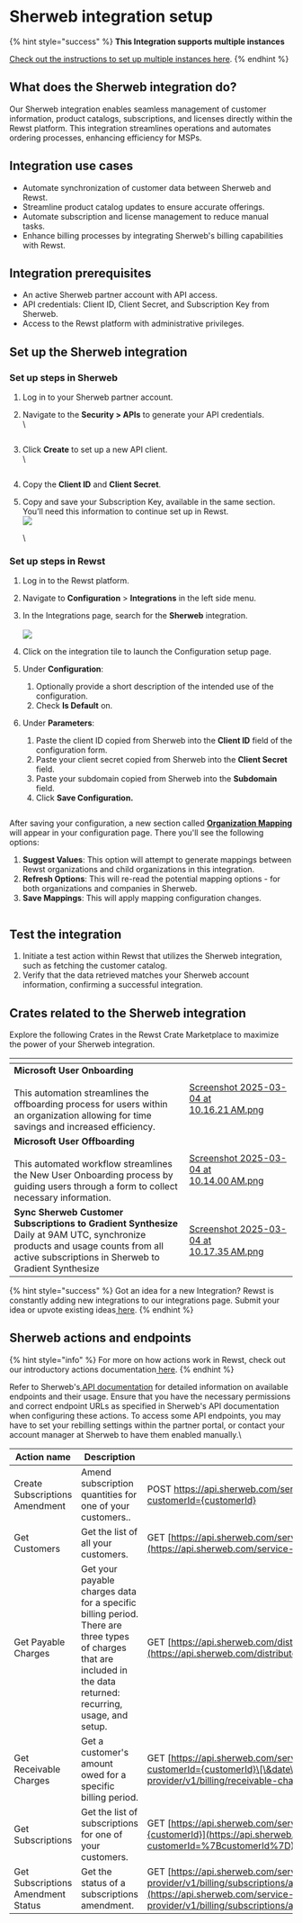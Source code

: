 # Sherweb integration setup

{% hint style="success" %}
**This Integration supports multiple instances**

[Check out the instructions to set up multiple instances here](../../general/multi-instance-integration/multi-instance-integration-setup.md).
{% endhint %}

## What does the Sherweb integration do? <a href="#what-does-the-superops-integration-do" id="what-does-the-superops-integration-do"></a>

Our Sherweb integration enables seamless management of customer information, product catalogs, subscriptions, and licenses directly within the Rewst platform. This integration streamlines operations and automates ordering processes, enhancing efficiency for MSPs.

## Integration use cases <a href="#integration-use-cases" id="integration-use-cases"></a>

* Automate synchronization of customer data between Sherweb and Rewst.
* Streamline product catalog updates to ensure accurate offerings.
* Automate subscription and license management to reduce manual tasks.
* Enhance billing processes by integrating Sherweb's billing capabilities with Rewst.

## **Integration prerequisites**

* An active Sherweb partner account with API access.
* API credentials: Client ID, Client Secret, and Subscription Key from Sherweb.
* Access to the Rewst platform with administrative privileges.

## Set up the Sherweb integration <a href="#set-up-the-superops-integration" id="set-up-the-superops-integration"></a>

### Set up steps in Sherweb <a href="#set-up-steps-in-superops" id="set-up-steps-in-superops"></a>

1. Log in to your Sherweb partner account.
2.  Navigate to the **Security > APIs** to generate your API credentials.\
    \


    <figure><img src="../../../../.gitbook/assets/image (17) (1).png" alt=""><figcaption></figcaption></figure>
3.  Click **Create** to set up a new API client.\
    \


    <figure><img src="../../../../.gitbook/assets/image (18) (1).png" alt=""><figcaption></figcaption></figure>
4. Copy the **Client ID** and **Client Secret**.
5.  Copy and save your Subscription Key, available in the same section. You’ll need this information to continue set up in Rewst.\
    ![](<../../../../.gitbook/assets/image (19) (1).png>)

    \


### Set up steps in Rewst

1. Log in to the Rewst platform.
2. Navigate to **Configuration** > **Integrations** in the left side menu.
3. In the Integrations page, search for the **Sherweb** integration.\
   \
   ![](<../../../../.gitbook/assets/Screenshot 2025-03-04 at 9.29.59 AM (1).png>)
4. Click on the integration tile to launch the Configuration setup page.
5. Under **Configuration**:
   1. Optionally provide a short description of the intended use of the configuration.
   2. Check **Is Default** on.
6.  Under **Parameters**:

    1. Paste the client ID copied from Sherweb into the **Client ID** field of the configuration form.
    2. Paste your client secret copied from Sherweb into the **Client Secret** field.
    3. Paste your subdomain copied from Sherweb into the **Subdomain** field.
    4. Click **Save Configuration.**



    <figure><img src="../../../../.gitbook/assets/Screenshot 2025-03-04 at 9.32.45 AM.png" alt=""><figcaption></figcaption></figure>

After saving your configuration, a new section called [**Organization Mapping**](https://docs.rewst.help/documentation/integrations/general/organization-mapping) will appear in your configuration page. There you'll see the following options:

1. **Suggest Values**: This option will attempt to generate mappings between Rewst organizations and child organizations in this integration.
2. **Refresh Options**: This will re-read the potential mapping options - for both organizations and companies in Sherweb.
3. **Save Mappings**: This will apply mapping configuration changes.

<figure><img src="../../../../.gitbook/assets/Screenshot 2025-03-04 at 1.54.35 PM.png" alt=""><figcaption></figcaption></figure>

## Test the integration

1. Initiate a test action within Rewst that utilizes the Sherweb integration, such as fetching the customer catalog.
2. Verify that the data retrieved matches your Sherweb account information, confirming a successful integration.

## Crates related to the Sherweb integration

Explore the following Crates in the Rewst Crate Marketplace to maximize the power of your Sherweb integration.

<table data-view="cards"><thead><tr><th></th><th data-hidden data-card-cover data-type="files"></th></tr></thead><tbody><tr><td><strong>Microsoft User Onboarding</strong><br><br>This automation streamlines the offboarding process for users within an organization allowing for time savings and increased efficiency.</td><td><a href="../../../../.gitbook/assets/Screenshot 2025-03-04 at 10.16.21 AM.png">Screenshot 2025-03-04 at 10.16.21 AM.png</a></td></tr><tr><td><strong>Microsoft User Offboarding</strong><br><br>This automated workflow streamlines the New User Onboarding process by guiding users through a form to collect necessary information.</td><td><a href="../../../../.gitbook/assets/Screenshot 2025-03-04 at 10.14.00 AM.png">Screenshot 2025-03-04 at 10.14.00 AM.png</a></td></tr><tr><td><strong>Sync Sherweb Customer Subscriptions to Gradient Synthesize</strong><br>Daily at 9AM UTC, synchronize products and usage counts from all active subscriptions in Sherweb to Gradient Synthesize</td><td><a href="../../../../.gitbook/assets/Screenshot 2025-03-04 at 10.17.35 AM.png">Screenshot 2025-03-04 at 10.17.35 AM.png</a></td></tr></tbody></table>

{% hint style="success" %}
Got an idea for a new Integration? Rewst is constantly adding new integrations to our integrations page. Submit your idea or upvote existing ideas[ here](https://rewst.canny.io/integrations).
{% endhint %}

## Sherweb actions and endpoints

{% hint style="info" %}
For more on how actions work in Rewst, check out our introductory actions documentation[ here](https://docs.rewst.help/documentation/workflows/actions-in-rewst).
{% endhint %}

Refer to Sherweb's[ API documentation](https://developers.sherweb.com/) for detailed information on available endpoints and their usage. Ensure that you have the necessary permissions and correct endpoint URLs as specified in Sherweb's API documentation when configuring these actions. To access some API endpoints, you may have to set your rebilling settings within the partner portal, or contact your account manager at Sherweb to have them enabled manually.\


| Action name                        | Description                                                                                                                                                        | Endpoint                                                                                                                                                                                                                                 |
| ---------------------------------- | ------------------------------------------------------------------------------------------------------------------------------------------------------------------ | ---------------------------------------------------------------------------------------------------------------------------------------------------------------------------------------------------------------------------------------- |
| Create Subscriptions Amendment     | Amend subscription quantities for one of your customers..                                                                                                          | POST https://api.sherweb.com/service-provider/v1/billing/subscriptions/amendments?customerId={customerId}                                                                                                                                |
| Get Customers                      | Get the list of all your customers.                                                                                                                                | GET [https://api.sherweb.com/service-provider/v1/customers](https://api.sherweb.com/service-provider/v1/customers)                                                                                                                       |
| Get Payable Charges                | Get your payable charges data for a specific billing period. There are three types of charges that are included in the data returned: recurring, usage, and setup. | GET [https://api.sherweb.com/distributor/v1/billing/payable-charges\[?date\]](https://api.sherweb.com/distributor/v1/billing/payable-charges\[?date%5D)                                                                                  |
| Get Receivable Charges             | Get a customer's amount owed for a specific billing period.                                                                                                        | GET [https://api.sherweb.com/service-provider/v1/billing/receivable-charges?customerId={customerId}\[\&date\]](https://api.sherweb.com/service-provider/v1/billing/receivable-charges?customerId=%7BcustomerId%7D%5B\&date%5D)           |
| Get Subscriptions                  | Get the list of subscriptions for one of your customers.                                                                                                           | GET [https://api.sherweb.com/service-provider/v1/billing/subscriptions?customerId={customerId}](https://api.sherweb.com/service-provider/v1/billing/subscriptions?customerId=%7BcustomerId%7D)                                           |
| Get Subscriptions Amendment Status | Get the status of a subscriptions amendment.                                                                                                                       | GET [https://api.sherweb.com/service-provider/v1/billing/subscriptions/amendments/{subscriptionsAmendmentId}/status](https://api.sherweb.com/service-provider/v1/billing/subscriptions/amendments/%7BsubscriptionsAmendmentId%7D/status) |

